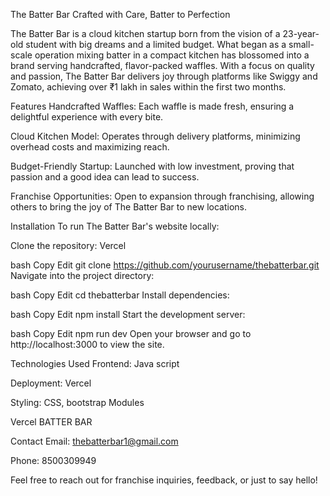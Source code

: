 The Batter Bar
Crafted with Care, Batter to Perfection

The Batter Bar is a cloud kitchen startup born from the vision of a 23-year-old student with big dreams and a limited budget. What began as a small-scale operation mixing batter in a compact kitchen has blossomed into a brand serving handcrafted, flavor-packed waffles. With a focus on quality and passion, The Batter Bar delivers joy through platforms like Swiggy and Zomato, achieving over ₹1 lakh in sales within the first two months.

Features
Handcrafted Waffles: Each waffle is made fresh, ensuring a delightful experience with every bite.

Cloud Kitchen Model: Operates through delivery platforms, minimizing overhead costs and maximizing reach.

Budget-Friendly Startup: Launched with low investment, proving that passion and a good idea can lead to success.

Franchise Opportunities: Open to expansion through franchising, allowing others to bring the joy of The Batter Bar to new locations.

Installation
To run The Batter Bar's website locally:

Clone the repository:
Vercel

bash
Copy
Edit
git clone https://github.com/yourusername/thebatterbar.git
Navigate into the project directory:

bash
Copy
Edit
cd thebatterbar
Install dependencies:

bash
Copy
Edit
npm install
Start the development server:

bash
Copy
Edit
npm run dev
Open your browser and go to http://localhost:3000 to view the site.

Technologies Used
Frontend: Java script

Deployment: Vercel

Styling: CSS, bootstrap Modules

Vercel
BATTER BAR

Contact
Email: thebatterbar1@gmail.com

Phone: 8500309949

Feel free to reach out for franchise inquiries, feedback, or just to say hello!

